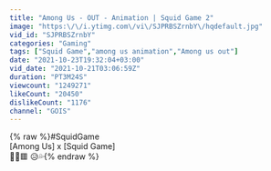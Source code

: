```yaml
---
title: "Among Us - OUT - Animation | Squid Game 2"
image: "https:\/\/i.ytimg.com\/vi\/SJPRBSZrnbY\/hqdefault.jpg"
vid_id: "SJPRBSZrnbY"
categories: "Gaming"
tags: ["Squid Game","among us animation","Among us out"]
date: "2021-10-23T19:32:04+03:00"
vid_date: "2021-10-21T03:06:59Z"
duration: "PT3M24S"
viewcount: "1249271"
likeCount: "20450"
dislikeCount: "1176"
channel: "GOIS"
---
```

{% raw %}#SquidGame<br />[Among Us] x [Squid Game]<br />🔴🔺🟥 😥💦{% endraw %}
